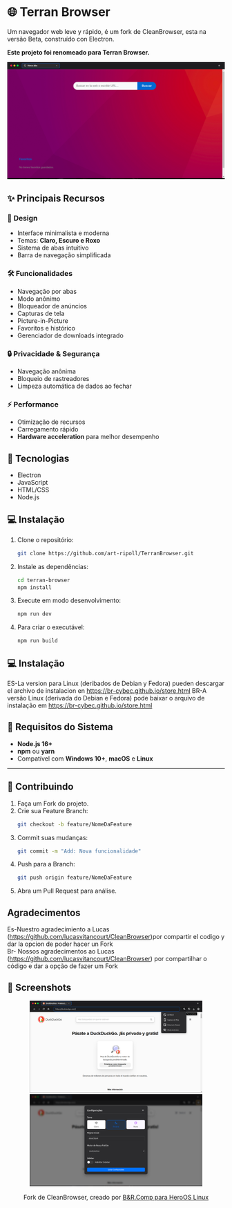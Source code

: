 
# 🌐 Terran Browser

Um navegador web leve y rápido, é um fork de CleanBrowser, esta na versão Beta, construído con Electron.

**Este projeto foi renomeado para Terran Browser.**

<p align="center">
  <img src="./screenshots/print1.png" alt="Terran Browser Interface" width="800"/>
</p>


## ✨ **Principais Recursos**

### 🎨 **Design**
- Interface minimalista e moderna
- Temas: **Claro, Escuro e Roxo**
- Sistema de abas intuitivo
- Barra de navegação simplificada

### 🛠️ **Funcionalidades**
- Navegação por abas
- Modo anônimo
- Bloqueador de anúncios
- Capturas de tela
- Picture-in-Picture
- Favoritos e histórico
- Gerenciador de downloads integrado

### 🔒 **Privacidade & Segurança**
- Navegação anônima
- Bloqueio de rastreadores
- Limpeza automática de dados ao fechar

### ⚡ **Performance**
- Otimização de recursos
- Carregamento rápido
- **Hardware acceleration** para melhor desempenho


## 🚀 **Tecnologias**
- Electron
- JavaScript
- HTML/CSS
- Node.js


## 💻 **Instalação**

1. Clone o repositório:
   ```bash
   git clone https://github.com/art-ripoll/TerranBrowser.git
   ```

2. Instale as dependências:
   ```bash
   cd terran-browser
   npm install
   ```

3. Execute em modo desenvolvimento:
   ```bash
   npm run dev
   ```

4. Para criar o executável:
   ```bash
   npm run build
   ```
## 💻 **Instalação**
  ES-La version para Linux (deribados de Debian y Fedora) pueden descargar el archivo de instalacion en https://br-cybec.github.io/store.html
  BR-A versão Linux (derivada do Debian e Fedora) pode baixar o arquivo de instalação em https://br-cybec.github.io/store.html

## 🔧 **Requisitos do Sistema**
- **Node.js 16+**
- **npm** ou **yarn**
- Compatível com **Windows 10+**, **macOS** e **Linux**

---

## 🤝 **Contribuindo**

1. Faça um Fork do projeto.
2. Crie sua Feature Branch:
   ```bash
   git checkout -b feature/NomeDaFeature
   ```
3. Commit suas mudanças:
   ```bash
   git commit -m "Add: Nova funcionalidade"
   ```
4. Push para a Branch:
   ```bash
   git push origin feature/NomeDaFeature
   ```
5. Abra um Pull Request para análise.

## **Agradecimentos**
  Es-Nuestro agradecimiento a Lucas (https://github.com/lucasvitancourt/CleanBrowser)por compartir el codigo y dar la opcion de poder hacer un Fork  
  Br- Nossos agradecimentos ao Lucas (https://github.com/lucasvitancourt/CleanBrowser) por compartilhar o código e dar a opção de fazer um Fork
  
## 📸 **Screenshots**

<p align="center">
  <img src="./screenshots/print2.png" alt="Temas" width="400"/>
  <img src="./screenshots/print3.png" alt="Funcionalidades" width="400"/>
</p>

<p align="center">
  Fork de CleanBrowser, creado por <a href="https://github.com/art-ripoll/">B&R.Comp para HeroOS Linux</a>
</p>

